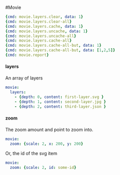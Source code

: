 #Movie
```yaml
{cmd: movie.layers.clear, data: 1}
{cmd: movie.layers.clear-all}
{cmd: movie.layers.cache, data: 1}
{cmd: movie.layers.uncache, data: 1}
{cmd: movie.layers.uncache-all}
{cmd: movie.layers.cache-all}
{cmd: movie.layers.cache-all-but, data: 1}
{cmd: movie.layers.cache-all-but, data: [1,2,5]}
{cmd: movie.report}
```

#### layers
An array of layers
```yaml
movie:
  layers:
    - {depth: 0, content: first-layer.svg }
    - {depth: 1, content: second-layer.jpg }
    - {depth: 2, content: third-layer.json }
```
#### zoom
The zoom amount and point to zoom into.
```yaml
movie:
  zoom: {scale: 2, x: 200, y: 200}
```
Or, the id of the svg item
```yaml
movie:
  zoom: {scale: 2, id: some-id}
```